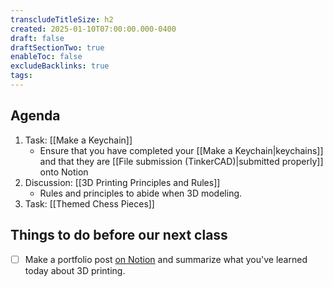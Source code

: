 ```yaml
---
transcludeTitleSize: h2
created: 2025-01-10T07:00:00.000-0400
draft: false
draftSectionTwo: true
enableToc: false
excludeBacklinks: true
tags:
---
```

## Agenda
1. Task: [[Make a Keychain]]
	- Ensure that you have completed your [[Make a Keychain|keychains]] and that they are [[File submission (TinkerCAD)|submitted properly]] onto Notion
2. Discussion: [[3D Printing Principles and Rules]]
	- Rules and principles to abide when 3D modeling.
3. Task: [[Themed Chess Pieces]]

## Things to do before our next class

- [ ] Make a portfolio post [on Notion](https://notion.so) and summarize what you've learned today about 3D printing.